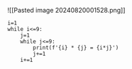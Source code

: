 ![[Pasted image 20240820001528.png]]
```
i=1
while i<=9:
    j=1
    while j<=9:
        print(f'{i} * {j} = {i*j}')
        j+=1
    i+=1
```
